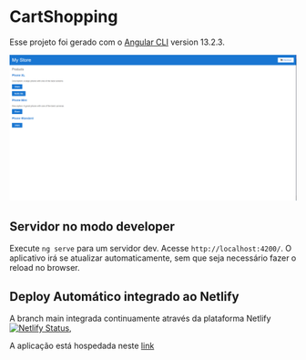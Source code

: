 # CartShopping

Esse projeto foi gerado com o [Angular CLI](https://github.com/angular/angular-cli) version 13.2.3.

![Imagens da aplicação](src/assets/images/print-cart-shopping.PNG)

## Servidor no modo developer

Execute `ng serve` para um servidor dev. Acesse `http://localhost:4200/`. O aplicativo irá se atualizar automaticamente, sem que seja necessário fazer o reload no browser.

## Deploy Automático integrado ao Netlify 

A branch main integrada continuamente através da plataforma Netlify [![Netlify Status](https://api.netlify.com/api/v1/badges/279e9a50-9eec-4213-8ea5-fa03299b933a/deploy-status)](https://app.netlify.com/sites/youthful-hypatia-124de5/deploys),

A aplicação está hospedada neste [link](https://youthful-hypatia-124de5.netlify.app/)
